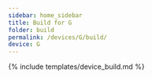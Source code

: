 ```yaml
---
sidebar: home_sidebar
title: Build for G
folder: build
permalink: /devices/G/build/
device: G
---
```

{% include templates/device_build.md %}
